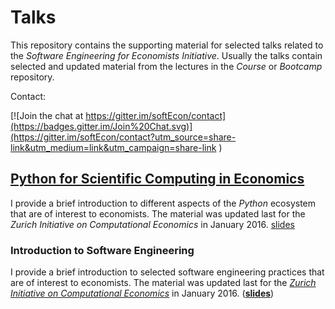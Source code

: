 # Talks

This repository contains the supporting material for selected talks related to the *Software Engineering for Economists Initiative*. Usually the talks contain selected and updated material from the lectures in the *Course* or *Bootcamp* repository.

Contact:

[![Join the chat at https://gitter.im/softEcon/contact](https://badges.gitter.im/Join%20Chat.svg)](https://gitter.im/softEcon/contact?utm_source=share-link&utm_medium=link&utm_campaign=share-link
)

## [Python for Scientific Computing in Economics](http://nbviewer.jupyter.org/format/slides/github/softEcon/talks/blob/master/scientific_python/talk.ipynb)

I provide a brief introduction to different aspects of the *Python* ecosystem that are of interest to economists. The material was updated last for the *Zurich Initiative on Computational Economics* in January 2016. [slides](http://nbviewer.jupyter.org/format/slides/github/softEcon/talks/blob/master/scientific_python/talk.ipynb)

### Introduction to Software Engineering

I provide a brief introduction to selected software engineering practices that are of interest to economists. The material was updated last for the [*Zurich Initiative on Computational Economics*](http://www.zccfe.uzh.ch/en/pastevents/zice16/announcement.html) in January 2016.  (**[slides](http://nbviewer.jupyter.org/format/slides/github/softEcon/talks/blob/master/introduction_software_engineering/talk.ipynb)**)
